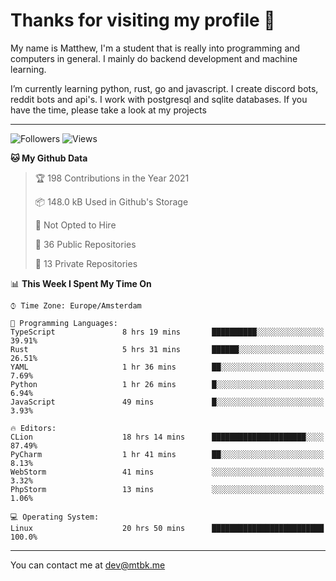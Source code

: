 # Thanks for visiting my profile 👋
My name is Matthew, I'm a student that is really into programming and computers in general. I mainly do backend development and machine learning.

I’m currently learning python, rust, go and javascript. I create discord bots, reddit bots and api's. I work with postgresql and sqlite databases. If you have the time, please take a look at my projects

---
![Followers](https://img.shields.io/github/followers/DankDumpster?style=social)
![Views](https://komarev.com/ghpvc/?username=DankDumpster&style=flat-square&color=green)
<!--START_SECTION:waka-->
**🐱 My Github Data** 

> 🏆 198 Contributions in the Year 2021
 > 
> 📦 148.0 kB Used in Github's Storage 
 > 
> 🚫 Not Opted to Hire
 > 
> 📜 36 Public Repositories 
 > 
> 🔑 13 Private Repositories  
 > 
📊 **This Week I Spent My Time On** 

```text
⌚︎ Time Zone: Europe/Amsterdam

💬 Programming Languages: 
TypeScript               8 hrs 19 mins       ██████████░░░░░░░░░░░░░░░   39.91% 
Rust                     5 hrs 31 mins       ██████░░░░░░░░░░░░░░░░░░░   26.51% 
YAML                     1 hr 36 mins        ██░░░░░░░░░░░░░░░░░░░░░░░   7.69% 
Python                   1 hr 26 mins        █░░░░░░░░░░░░░░░░░░░░░░░░   6.94% 
JavaScript               49 mins             █░░░░░░░░░░░░░░░░░░░░░░░░   3.93%

🔥 Editors: 
CLion                    18 hrs 14 mins      █████████████████████░░░░   87.49% 
PyCharm                  1 hr 41 mins        ██░░░░░░░░░░░░░░░░░░░░░░░   8.13% 
WebStorm                 41 mins             ░░░░░░░░░░░░░░░░░░░░░░░░░   3.32% 
PhpStorm                 13 mins             ░░░░░░░░░░░░░░░░░░░░░░░░░   1.06%

💻 Operating System: 
Linux                    20 hrs 50 mins      █████████████████████████   100.0%

```


<!--END_SECTION:waka-->
-------

You can contact me at dev@mtbk.me
